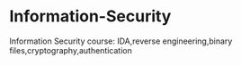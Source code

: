 # Information-Security
Information Security course: IDA,reverse engineering,binary files,cryptography,authentication
